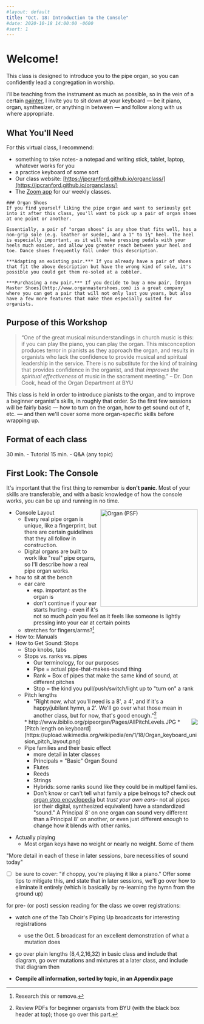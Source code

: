 ```yaml
---
#layout: default
title: "Oct. 18: Introduction to the Console"
#date: 2020-10-18 14:00:00 -0600
#sort: 1
---
```


# Welcome!
This class is designed to introduce you to the pipe organ, so you can confidently lead a congregation in worship.

I’ll be teaching from the instrument as much as possible, so in the vein of a certain [painter](https://en.wikipedia.org/wiki/Bob_Ross), I invite you to sit down at your keyboard &mdash; be it piano, organ, synthesizer, or anything in between &mdash; and follow along with us where appropriate.

<p style="display:none;">
  **Introductions.** Let's go around the Zoom call and introduce ourselves. Who are you? How long have you been playing the organ? What do you want to get out of this class?
</p>

## What You'll Need
For this virtual class, I recommend:
- something to take notes- a notepad and writing stick, tablet, laptop, whatever works for you
- a practice keyboard of some sort
- Our class website: [https://jpcranford.github.io/organclass/](https://jpcranford.github.io/organclass/)
- The [Zoom app]() for our weekly classes.

```note
### Organ Shoes
If you find yourself liking the pipe organ and want to seriously get into it after this class, you'll want to pick up a pair of organ shoes at one point or another.

Essentially, a pair of "organ shoes" is any shoe that fits well, has a non-grip sole (e.g. leather or suede), and a 1" to 1¼" heel. The heel is especially important, as it will make pressing pedals with your heels much easier, and allow you greater reach between your heel and toe. Dance shoes frequently fall under this description.

***Adapting an existing pair.*** If you already have a pair of shoes that fit the above description but have the wrong kind of sole, it's possible you could get them re-soled at a cobbler.

***Purchasing a new pair.*** If you decide to buy a new pair, [Organ Master Shoes](http://www.organmastershoes.com) is a great company where you can get a pair that will not only last you years, but also have a few more features that make them especially suited for organists.
```

## Purpose of this Workshop
> “One of the great musical misunderstandings in church music is this: if you can play the piano, you can play the organ. This misconception produces terror in pianists as they approach the organ, and results in organists who lack the confidence to provide musical and spiritual leadership in the service. There is no substitute for the kind of training that provides confidence in the organist, and that *improves the spiritual effectiveness* of music in the sacrament meeting.” &ndash; Dr. Don Cook, head of the Organ Department at BYU

This class is held in order to introduce pianists to the organ, and to improve a beginner organist's skills, in roughly that order. So the first few sessions will be fairly basic &mdash; how to turn on the organ, how to get sound out of it, etc. &mdash; and then we'll cover some more organ-specific skills before wrapping up.

## Format of each class
30 min. - Tutorial
15 min. - Q&A (any topic)

## First Look: The Console
It's important that the first thing to remember is **don't panic**. Most of your skills are transferable, and with a basic knowledge of how the console works, you can be up and running in no time.

<a title="Pearson
Pearson Scott Foresman / Public domain" href="https://commons.wikimedia.org/wiki/File:Organ_(PSF).png"><img width="256" alt="Organ (PSF)" src="https://upload.wikimedia.org/wikipedia/commons/thumb/b/b9/Organ_%28PSF%29.png/640px-Organ_%28PSF%29.png" align="right"></a>

* Console Layout
  * Every real pipe organ is unique, like a fingerprint, but there are certain guidelines that they all follow in construction.
  - Digital organs are built to work like "real" pipe organs, so I'll describe how a real pipe organ works.
* how to sit at the bench
  - ear care
    - esp. important as the organ is 
    - don't continue if your ear starts hurting - even if it's not so much *pain* you feel as it feels like someone is lightly pressing into your ear at certain points
  - stretches for fingers/arms?[^2]
* How to: Manuals
* How to Get Sound: Stops
  * Stop knobs, tabs
  * Stops vs. ranks vs. pipes
    - Our terminology, for our purposes
    - Pipe = actual pipe-that-makes-sound thing
    - Rank = Box of pipes that make the same kind of sound, at different pitches
    - Stop = the kind you pull/push/switch/light up to "turn on" a rank
  * Pitch lengths
    - "Right now, what you'll need is a 8', a 4', and if it's a happy/jubilant hymn, a 2'. We'll go over what those mean in another class, but for now, that's good enough."[^1]
    <img src="{{ site.baseurl }}/assets/images/pitch1.gif" align="right">
    * http://www.ibiblio.org/pipeorgan/Pages/AllPitchLevels.JPG
    * [Pitch length on keyboard](https://upload.wikimedia.org/wikipedia/en/1/18/Organ_keyboard_unision_pitch_layout.png)
  - Pipe families and their basic effect
    - more detail in later classes
    - Principals = "Basic" Organ Sound
    - Flutes
    - Reeds
    - Strings
    - Hybrids: some ranks sound like they could be in multipel families. 
    - Don't know or can't tell what family a pipe belnogs to? check out [organ stop encyclopedia]() but *trust your own ears*&ndash; not all pipes (or their digital, synthesized equivalent) have a standardized "sound." A Principal 8' on one organ can sound very different than a Principal 8' on another, or even just different enough to change how it blends with other ranks.
- Actually playing
  - Most organ keys have no weight or nearly no weight. Some of them 

[^1]: Review PDFs for beginner organists from BYU (with the black box header at top); those go over this part.
[^2]: Research this or remove.

"More detail in each of these in later sessions, bare necessities of sound today"

- [ ] be sure to cover: "if choppy, you're playing it like a piano." Offer some tips to mitigate this, and state that in later sessions, we'll go over how to eliminate it entirely (which is basically by re-learning the hymn from the ground up)

for pre- (or post) session reading for the class we cover registrations:
- watch one of the Tab Choir's Piping Up broadcasts for interesting registrations
  - use the Oct. 5 broadcast for an excellent demonstration of what a mutation does

- go over plain lengths (8,4,2,16,32) in basic class and include that diagram, go over mutations and mixtures at a later class, and include that diagram then
- **Compile all information, sorted by topic, in an Appendix page**


